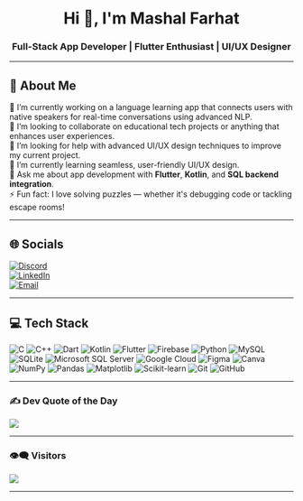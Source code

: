<h1 align="center">Hi 👋, I'm Mashal Farhat</h1>
<h3 align="center">Full-Stack App Developer | Flutter Enthusiast | UI/UX Designer</h3>

---

## 💫 About Me

🔭 I’m currently working on a language learning app that connects users with native speakers for real-time conversations using advanced NLP.  
👯 I’m looking to collaborate on educational tech projects or anything that enhances user experiences.  
🤝 I’m looking for help with advanced UI/UX design techniques to improve my current project.  
🌱 I’m currently learning seamless, user-friendly UI/UX design.  
💬 Ask me about app development with **Flutter**, **Kotlin**, and **SQL backend integration**.  
⚡ Fun fact: I love solving puzzles — whether it's debugging code or tackling escape rooms!

---

## 🌐 Socials

[![Discord](https://img.shields.io/badge/Discord-%237289DA.svg?logo=discord&logoColor=white)](https://discord.gg/misho_30)  
[![LinkedIn](https://img.shields.io/badge/LinkedIn-%230077B5.svg?logo=linkedin&logoColor=white)](https://linkedin.com/in/mashal-farhat)  
[![Email](https://img.shields.io/badge/Gmail-D14836?logo=gmail&logoColor=white)](mailto:farahtmashal@gmail.com)

---

## 💻 Tech Stack

![C](https://img.shields.io/badge/c-%2300599C.svg?style=for-the-badge&logo=c&logoColor=white)
![C++](https://img.shields.io/badge/c++-%2300599C.svg?style=for-the-badge&logo=c%2B%2B&logoColor=white)
![Dart](https://img.shields.io/badge/dart-%230175C2.svg?style=for-the-badge&logo=dart&logoColor=white)
![Kotlin](https://img.shields.io/badge/kotlin-%237F52FF.svg?style=for-the-badge&logo=kotlin&logoColor=white)
![Flutter](https://img.shields.io/badge/Flutter-%2302569B.svg?style=for-the-badge&logo=Flutter&logoColor=white)
![Firebase](https://img.shields.io/badge/firebase-%23039BE5.svg?style=for-the-badge&logo=firebase)
![Python](https://img.shields.io/badge/python-3670A0?style=for-the-badge&logo=python&logoColor=ffdd54)
![MySQL](https://img.shields.io/badge/mysql-4479A1.svg?style=for-the-badge&logo=mysql&logoColor=white)
![SQLite](https://img.shields.io/badge/sqlite-%2307405e.svg?style=for-the-badge&logo=sqlite&logoColor=white)
![Microsoft SQL Server](https://img.shields.io/badge/Microsoft%20SQL%20Server-CC2927?style=for-the-badge&logo=microsoft%20sql%20server&logoColor=white)
![Google Cloud](https://img.shields.io/badge/GoogleCloud-%234285F4.svg?style=for-the-badge&logo=google-cloud&logoColor=white)
![Figma](https://img.shields.io/badge/figma-%23F24E1E.svg?style=for-the-badge&logo=figma&logoColor=white)
![Canva](https://img.shields.io/badge/Canva-%2300C4CC.svg?style=for-the-badge&logo=Canva&logoColor=white)
![NumPy](https://img.shields.io/badge/numpy-%23013243.svg?style=for-the-badge&logo=numpy&logoColor=white)
![Pandas](https://img.shields.io/badge/pandas-%23150458.svg?style=for-the-badge&logo=pandas&logoColor=white)
![Matplotlib](https://img.shields.io/badge/Matplotlib-%23ffffff.svg?style=for-the-badge&logo=Matplotlib&logoColor=black)
![Scikit-learn](https://img.shields.io/badge/scikit--learn-%23F7931E.svg?style=for-the-badge&logo=scikit-learn&logoColor=white)
![Git](https://img.shields.io/badge/git-%23F05033.svg?style=for-the-badge&logo=git&logoColor=white)
![GitHub](https://img.shields.io/badge/github-%23121011.svg?style=for-the-badge&logo=github&logoColor=white)

---

### ✍️ Dev Quote of the Day
![](https://quotes-github-readme.vercel.app/api?type=horizontal&theme=radical)

---

### 👁️‍🗨️ Visitors
[![](https://visitcount.itsvg.in/api?id=Mashal-Farhat&icon=0&color=6)](https://visitcount.itsvg.in)

---

<!-- Made with love by Mashal Farhat -->
